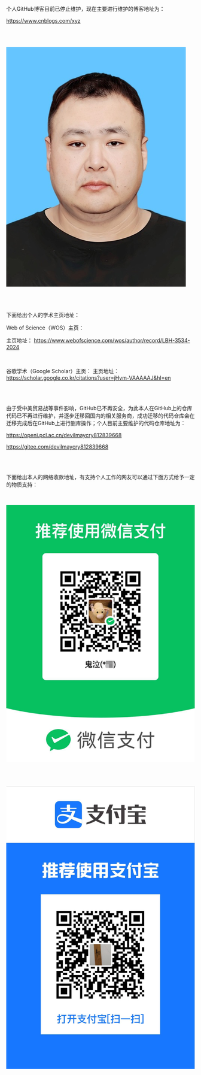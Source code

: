 个人GitHub博客目前已停止维护，现在主要进行维护的博客地址为：

<https://www.cnblogs.com/xyz>

<br/>

<br/>



![](./README.assets/修图版-2023年10月18日（辽大东门照相馆）.jpg)



<br/>

<br/>

下面给出个人的学术主页地址：



Web of Science（WOS）主页：

主页地址：
https://www.webofscience.com/wos/author/record/LBH-3534-2024

<br/>

谷歌学术（Google Scholar）主页：
主页地址：
https://scholar.google.co.kr/citations?user=jHvm-VAAAAAJ&hl=en



<br/>

<br/>



由于受中美贸易战等事件影响，GitHub已不再安全，为此本人在GitHub上的仓库代码已不再进行维护，并逐步迁移回国内的相关服务商，成功迁移的代码仓库会在迁移完成后在GitHub上进行删库操作；个人目前主要维护的代码仓库地址为：

https://openi.pcl.ac.cn/devilmaycry812839668

https://gitee.com/devilmaycry812839668







<br/>

<br/>

下面给出本人的网络收款地址，有支持个人工作的网友可以通过下面方式给予一定的物质支持：

<br/>

![](./README.assets/1088037-20220623120331510-1758945376.jpg)

<br/>

<br/>

![](./README.assets/1088037-20220623122239385-631607672.jpg)
